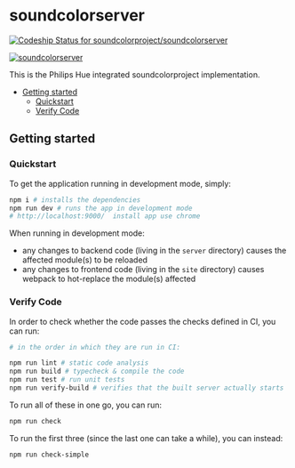 
# soundcolorserver

[![Codeship Status for soundcolorproject/soundcolorserver](https://app.codeship.com/projects/1de96a30-597c-0138-9d4f-324044434575/status?branch=master)](https://app.codeship.com/projects/391460)

[![soundcolorserver](https://img.shields.io/endpoint?url=https://dashboard.cypress.io/badge/detailed/68725n/master&style=flat&logo=cypress)](https://dashboard.cypress.io/projects/68725n/runs)

This is the Philips Hue integrated soundcolorproject implementation.

* [Getting started]
  * [Quickstart]
  * [Verify Code]

[Getting started]: #getting-started
## Getting started

[Quickstart]: #quickstart
### Quickstart
To get the application running in development mode, simply:

```bash
npm i # installs the dependencies
npm run dev # runs the app in development mode
# http://localhost:9000/  install app use chrome
```

When running in development mode:
* any changes to backend code (living in the `server` directory) causes the affected module(s) to be reloaded
* any changes to frontend code (living in the `site` directory) causes webpack to hot-replace the module(s) affected

[Verify Code]: #verify-code
### Verify Code
In order to check whether the code passes the checks defined in CI, you can run:

```bash
# in the order in which they are run in CI:

npm run lint # static code analysis
npm run build # typecheck & compile the code
npm run test # run unit tests
npm run verify-build # verifies that the built server actually starts
```

To run all of these in one go, you can run:
```bash
npm run check
```

To run the first three (since the last one can take a while), you can instead:
```bash
npm run check-simple
```
